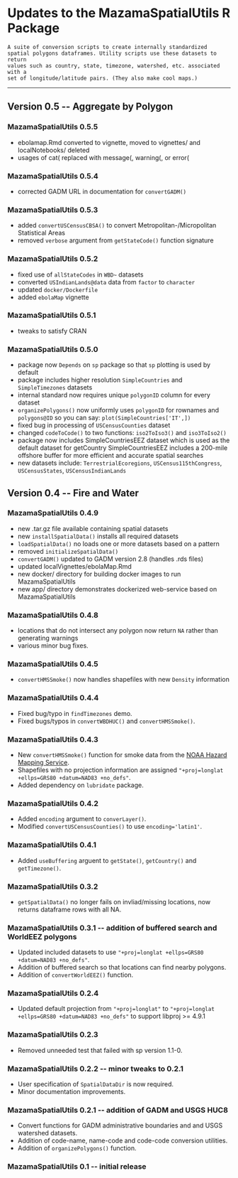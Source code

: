 # Updates to the MazamaSpatialUtils R Package

```
A suite of conversion scripts to create internally standardized
spatial polygons dataframes. Utility scripts use these datasets to return
values such as country, state, timezone, watershed, etc. associated with a
set of longitude/latitude pairs. (They also make cool maps.)
```

----

## Version 0.5 -- Aggregate by Polygon

### MazamaSpatialUtils 0.5.5

 * ebolamap.Rmd converted to vignette, moved to vignettes/ and localNotebooks/ deleted
 * usages of cat( replaced with message(, warning(, or error(

### MazamaSpatialUtils 0.5.4

 * corrected GADM URL in documentation for `convertGADM()`
 
### MazamaSpatialUtils 0.5.3

 * added `convertUSCensusCBSA()` to convert Metropolitan-/Micropolitan Statistical Areas
 * removed `verbose` argument from `getStateCode()` function signature
 
### MazamaSpatialUtils 0.5.2

 * fixed use of `allStateCodes` in `WBD~` datasets
 * converted `USIndianLands@data` data from `factor` to `character`
 * updated `docker/Dockerfile`
 * added `ebolaMap` vignette

### MazamaSpatialUtils 0.5.1

 * tweaks to satisfy CRAN

### MazamaSpatialUtils 0.5.0

 * package now `Depends` on `sp` package so that `sp` plotting is used by default
 * package includes higher resolution `SimpleCountries` and `SimpleTimezones` datasets
 * internal standard now requires unique `polygonID` column for every dataset
 * `organizePolygons()` now uniformly uses `polygonID` for rownames and `polygons@ID` so you can say:
 `plot(SimpleCountries['IT',])`
 * fixed bug in processing of `USCensusCounties` dataset
 * changed `codeToCode()` to two functions: `iso2ToIso3()` and `iso3ToIso2()`
 * package now includes SimpleCountriesEEZ dataset which is used as the default dataset for getCountry
 SimpleCountriesEEZ includes a 200-mile offshore buffer for more efficient and accurate spatial searches
 * new datasets include: `TerrestrialEcoregions`, `USCensus115thCongress`, `USCensusStates`, `USCensusIndianLands`

## Version 0.4 -- Fire and Water

### MazamaSpatialUtils 0.4.9

 * new .tar.gz file available containing spatial datasets
 * new `installSpatialData()` installs all required datasets
 * `loadSpatialData()` no loads one or more datasets based on a pattern
 * removed `initializeSpatialData()`
 * `convertGADM()` updated to GADM version 2.8 (handles .rds files)
 * updated localVignettes/ebolaMap.Rmd
 * new docker/ directory for building docker images to run MazamaSpatialUtils
 * new app/ directory demonstrates dockerized web-service based on MazamaSpatialUtils

### MazamaSpatialUtils 0.4.8

 * locations that do not intersect any polygon now return `NA` rather than generating warnings
 * various minor bug fixes.

### MazamaSpatialUtils 0.4.5

 * `convertHMSSmoke()` now handles shapefiles with new `Density` information

### MazamaSpatialUtils 0.4.4

 * Fixed bug/typo in `findTimezones` demo.
 * Fixed bugs/typos in `convertWBDHUC()` and `convertHMSSmoke()`.

### MazamaSpatialUtils 0.4.3

 * New `convertHMSSmoke()` function for smoke data from the [NOAA Hazard Mapping Service](http://www.ospo.noaa.gov/Products/land/hms.html).
 * Shapefiles with no projection information are assigned `"+proj=longlat +ellps=GRS80 +datum=NAD83 +no_defs"`.
 * Added dependency on `lubridate` package.

### MazamaSpatialUtils 0.4.2

 * Added `encoding` argument to `converLayer()`.
 * Modified `convertUSCensusCounties()` to use `encoding='latin1'`.

### MazamaSpatialUtils 0.4.1

 * Added `useBuffering` arguent to `getState()`, `getCountry()` and `getTimezone()`.

### MazamaSpatialUtils 0.3.2

 * `getSpatialData()` no longer fails on invliad/missing locations, now returns dataframe rows with all NA.
 
### MazamaSpatialUtils 0.3.1 -- addition of buffered search and WorldEEZ polygons

 * Updated included datasets to use `"+proj=longlat +ellps=GRS80 +datum=NAD83 +no_defs"`.
 * Addition of buffered search so that locations can find nearby polygons.
 * Addition of `convertWorldEEZ()` function.


### MazamaSpatialUtils 0.2.4

 * Updated default projection from `"+proj=longlat"` to `"+proj=longlat +ellps=GRS80 +datum=NAD83 +no_defs"`
 to support libproj >= 4.9.1

### MazamaSpatialUtils 0.2.3

 * Removed unneeded test that failed with sp version 1.1-0.

### MazamaSpatialUtils 0.2.2 -- minor tweaks to 0.2.1

 * User specification of `SpatialDataDir` is now required.
 * Minor documentation improvements.


### MazamaSpatialUtils 0.2.1 -- addition of GADM and USGS HUC8

 * Convert functions for GADM administrative boundaries and and USGS watershed datasets.
 * Addition of code-name, name-code and code-code conversion utilities.
 * Addition of `organizePolygons()` function.

### MazamaSpatialUtils 0.1 -- initial release

